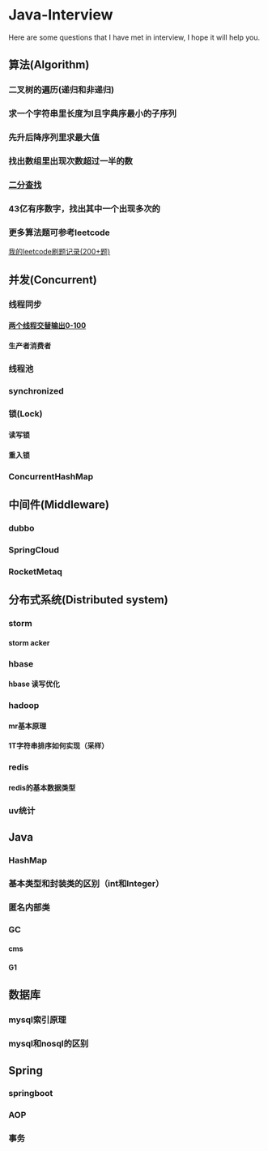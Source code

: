 # Java-Interview
Here are some questions that I have met in interview, I hope it will help you.

## 算法(Algorithm)

### 二叉树的遍历(递归和非递归)
### 求一个字符串里长度为l且字典序最小的子序列 
### 先升后降序列里求最大值    
### 找出数组里出现次数超过一半的数 
### [二分查找](src/algorithm/BinarySearch.java) 
### 43亿有序数字，找出其中一个出现多次的
### 更多算法题可参考leetcode
[我的leetcode刷题记录(200+题)](https://github.com/xindoo/leetcode)

## 并发(Concurrent)
### 线程同步
#### [两个线程交替输出0-100](src/concurrent/AlternateOutputNumber.java)
#### 生产者消费者
### 线程池
### synchronized
### 锁(Lock)
#### 读写锁
#### 重入锁
### ConcurrentHashMap

## 中间件(Middleware)
### dubbo
### SpringCloud
### RocketMetaq

## 分布式系统(Distributed system)
### storm
#### storm acker
### hbase
#### hbase 读写优化
### hadoop
#### mr基本原理
#### 1T字符串排序如何实现（采样）
### redis
#### redis的基本数据类型
### uv统计  



## Java
### HashMap
### 基本类型和封装类的区别（int和Integer）
### 匿名内部类
### GC
#### cms
#### G1


## 数据库
### mysql索引原理
### mysql和nosql的区别

## Spring
### springboot
### AOP
### 事务

